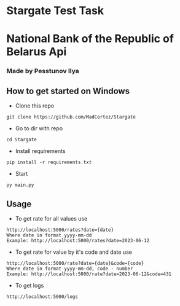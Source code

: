 <h1>Stargate Test Task</h1>

# National Bank of the Republic of Belarus Api

### Made by Pesstunov Ilya

## How to get started on Windows
* Clone this repo
```
git clone https://github.com/MadCortez/Stargate
```
* Go to dir with repo
```
cd Stargate
```
* Install requirements
```
pip install -r requirements.txt
```
* Start
```
py main.py
```

## Usage
* To get rate for all values use
```
http://localhost:5000/rates?date={date}
Where date in format yyyy-mm-dd
Example: http://localhost:5000/rates?date=2023-06-12
```
* To get rate for value by it's code and date use
```
http://localhost:5000/rate?date={date}&code={code}
Where date in format yyyy-mm-dd, code - number
Example: http://localhost:5000/rate?date=2023-06-12&code=431
```
* To get logs
```
http://localhost:5000/logs
```
